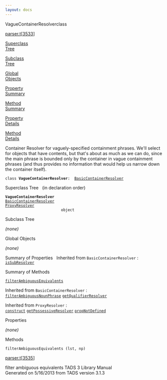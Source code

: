 ```yaml
---
layout: docs
---
```

<span class="title">VagueContainerResolver</span><span class="type">class</span>

[parser.t](../file/parser.t.html)\[[3533](../source/parser.t.html#3533)\]

[Superclass  
Tree](#_SuperClassTree_)

[Subclass  
Tree](#_SubClassTree_)

[Global  
Objects](#_ObjectSummary_)

[Property  
Summary](#_PropSummary_)

[Method  
Summary](#_MethodSummary_)

[Property  
Details](#_Properties_)

[Method  
Details](#_Methods_)



Container Resolver for vaguely-specified containment phrases. We'll
select for objects that have contents, but that's about as much as we
can do, since the main phrase is bounded only by the container in vague
containment phrases (and thus provides no information that would help us
narrow down the container itself).

`class `**`VagueContainerResolver`**` :   `[`BasicContainerResolver`](../object/BasicContainerResolver.html)



<span id="_SuperClassTree_"></span>



<span class="hdln">Superclass Tree</span>   (in declaration order)



**`VagueContainerResolver`**  
[`BasicContainerResolver`](../object/BasicContainerResolver.html)  
[`ProxyResolver`](../object/ProxyResolver.html)  
`                         object`  
<span id="_SubClassTree_"></span>



<span class="hdln">Subclass Tree</span>  



*(none)* <span id="_ObjectSummary_"></span>



<span class="hdln">Global Objects</span>  



*(none)* <span id="_PropSummary_"></span>



<span class="hdln">Summary of Properties</span>  
Inherited from `BasicContainerResolver` :  
[`isSubResolver`](../object/BasicContainerResolver.html#isSubResolver)



<span id="_MethodSummary_"></span>



<span class="hdln">Summary of Methods</span>  



[`filterAmbiguousEquivalents`](#filterAmbiguousEquivalents)

Inherited from `BasicContainerResolver` :  
[`filterAmbiguousNounPhrase`](../object/BasicContainerResolver.html#filterAmbiguousNounPhrase) [`getQualifierResolver`](../object/BasicContainerResolver.html#getQualifierResolver)

Inherited from `ProxyResolver` :  
[`construct`](../object/ProxyResolver.html#construct) [`getPossessiveResolver`](../object/ProxyResolver.html#getPossessiveResolver) [`propNotDefined`](../object/ProxyResolver.html#propNotDefined)

<span id="_Properties_"></span>



<span class="hdln">Properties</span>  



*(none)* <span id="_Methods_"></span>



<span class="hdln">Methods</span>  



<span id="filterAmbiguousEquivalents"></span>

`filterAmbiguousEquivalents (lst, np)`

[parser.t](../file/parser.t.html)\[[3535](../source/parser.t.html#3535)\]



filter ambiguous equivalents
TADS 3 Library Manual  
Generated on 5/16/2013 from TADS version 3.1.3


